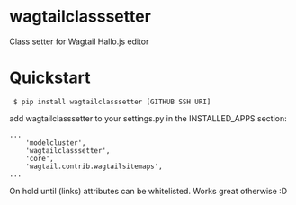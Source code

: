 wagtailclasssetter
==================

Class setter for Wagtail Hallo.js editor

# Quickstart

``` $ pip install wagtailclasssetter [GITHUB SSH URI]```

add wagtailclasssetter to your settings.py in the INSTALLED_APPS section:

```
...
    'modelcluster',
    'wagtailclasssetter',
    'core',
    'wagtail.contrib.wagtailsitemaps',
...
```

On hold until <a> (links) attributes can be whitelisted. Works great otherwise :D